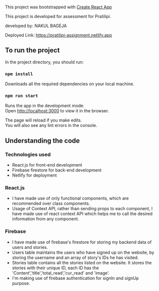 This project was bootstrapped with [Create React App](https://github.com/facebook/create-react-app)

This project is developed for assessment for Pratilipi.

developed by: NAKUL BAGEJA

Deployed Link: https://pratilipi-assignment.netlify.app

## To run the project

In the project directory, you should run:

### `npm install`

Downloads all the required dependencies on your local machine.

### `npm run start`

Runs the app in the development mode.<br />
Open [http://localhost:3000](http://localhost:3000) to view it in the browser.

The page will reload if you make edits.<br />
You will also see any lint errors in the console.

## Understanding the code

### Technologies used

- React.js for front-end development
- Firebase firestore for back-end development
- Netlify for deployment

### React.js

- I have made use of only functional components, which are recommended over class components.
- Usage of Context API, rather than sending props to each component, I have made use of react context API which helps me to call the desired information from any component.

### Firebase

- I have made use of firebase's firestore for storing my backend data of users and stories.
- Users table maintains the users who have signed up on the website, by storing the username and an array of story's IDs he has visited.
- Stories table contains all the stories listed on the website. It stores the stories with their unique ID, each ID has the 'Content','title','total_read','cur_read' and 'image'.
- I'm making use of firebase authentication for signIn and signUp purpose.
